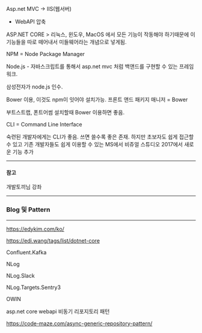 Asp.net MVC -> IIS(웹서버)
- WebAPI 압축

ASP.NET CORE > 리눅스, 윈도우, MacOS
에서 모든 기능이 작동해야 하기때문에
이 기능들을 따로 떼어내서 미들웨어라는 개념으로 넣게됨.


NPM = Node Package Manager

Node.js - 자바스크립트를 통해서 asp.net mvc 처럼 백앤드를 구현할 수 있는 프레임워크. 

삼성전자가 node.js 인수.

Bower 이용, 이것도 npm이 잇어야 설치가능. 프론트 앤드 패키지 매니저 = Bower

부트스트랩, 폰트어썸 설치할때 Bower 이용하면 좋음.

CLI = Command Line Interface

숙련된 개발자에게는 CLI가 좋음. 쓰면 쓸수록 좋은 존재.
하지만 초보자도 쉽게 접근할 수 있고 기존 개발자들도 쉽게 이용할 수 있는
MS에서 비쥬얼 스튜디오 2017에서 새로운 기능 추가

---
#### 참고

개발토끼님 강좌


---

### Blog 및 Pattern
---

https://edykim.com/ko/

https://edi.wang/tags/list/dotnet-core


Confluent.Kafka

NLog

NLog.Slack

NLog.Targets.Sentry3

OWIN

asp.net core webapi 비동기 리포지토리 패턴

https://code-maze.com/async-generic-repository-pattern/